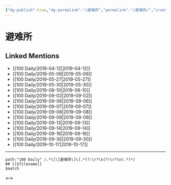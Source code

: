```yaml
---
{"dg-publish":true,"dg-permalink":"/避难所","permalink":"/避难所/","created":"2023-03-12T13:20:48.520+08:00","updated":"2023-03-12T13:20:49.006+08:00"}
---
```


# 避难所

## Linked Mentions
- [[100 Daily/2019-04-12\|2019-04-12]]
- [[100 Daily/2019-05-09\|2019-05-09]]
- [[100 Daily/2019-05-27\|2019-05-27]]
- [[100 Daily/2019-05-30\|2019-05-30]]
- [[100 Daily/2019-08-10\|2019-08-10]]
- [[100 Daily/2019-09-02\|2019-09-02]]
- [[100 Daily/2019-09-06\|2019-09-06]]
- [[100 Daily/2019-09-07\|2019-09-07]]
- [[100 Daily/2019-09-08\|2019-09-08]]
- [[100 Daily/2019-09-09\|2019-09-09]]
- [[100 Daily/2019-09-13\|2019-09-13]]
- [[100 Daily/2019-09-14\|2019-09-14]]
- [[100 Daily/2019-09-16\|2019-09-16]]
- [[100 Daily/2019-09-30\|2019-09-30]]
- [[100 Daily/2019-10-17\|2019-10-17]]


---

```expander
path:"100 Daily" /.*\[\[避难所\]\].*(?:\r?\n(?!\r?\n).*)*/
## [[$filename]]
$match
```

<-->